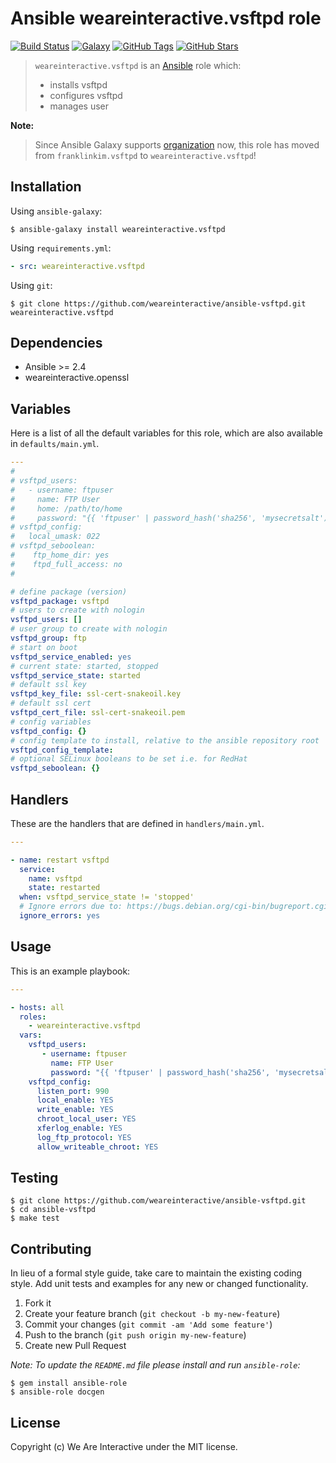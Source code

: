 # Ansible weareinteractive.vsftpd role

[![Build Status](https://img.shields.io/travis/weareinteractive/ansible-vsftpd.svg)](https://travis-ci.org/weareinteractive/ansible-vsftpd)
[![Galaxy](http://img.shields.io/badge/galaxy-weareinteractive.vsftpd-blue.svg)](https://galaxy.ansible.com/weareinteractive/vsftpd)
[![GitHub Tags](https://img.shields.io/github/tag/weareinteractive/ansible-vsftpd.svg)](https://github.com/weareinteractive/ansible-vsftpd)
[![GitHub Stars](https://img.shields.io/github/stars/weareinteractive/ansible-vsftpd.svg)](https://github.com/weareinteractive/ansible-vsftpd)

> `weareinteractive.vsftpd` is an [Ansible](http://www.ansible.com) role which:
>
> * installs vsftpd
> * configures vsftpd
> * manages user

**Note:**

> Since Ansible Galaxy supports [organization](https://www.ansible.com/blog/ansible-galaxy-2-release) now, this role has moved from `franklinkim.vsftpd` to `weareinteractive.vsftpd`!

## Installation

Using `ansible-galaxy`:

```shell
$ ansible-galaxy install weareinteractive.vsftpd
```

Using `requirements.yml`:

```yaml
- src: weareinteractive.vsftpd
```

Using `git`:

```shell
$ git clone https://github.com/weareinteractive/ansible-vsftpd.git weareinteractive.vsftpd
```

## Dependencies

* Ansible >= 2.4
* weareinteractive.openssl

## Variables

Here is a list of all the default variables for this role, which are also available in `defaults/main.yml`.

```yaml
---
#
# vsftpd_users:
#   - username: ftpuser
#     name: FTP User
#     home: /path/to/home
#     password: "{{ 'ftpuser' | password_hash('sha256', 'mysecretsalt') }}"
# vsftpd_config:
#   local_umask: 022
# vsftpd_seboolean:
#    ftp_home_dir: yes
#    ftpd_full_access: no
#

# define package (version)
vsftpd_package: vsftpd
# users to create with nologin
vsftpd_users: []
# user group to create with nologin
vsftpd_group: ftp
# start on boot
vsftpd_service_enabled: yes
# current state: started, stopped
vsftpd_service_state: started
# default ssl key
vsftpd_key_file: ssl-cert-snakeoil.key
# default ssl cert
vsftpd_cert_file: ssl-cert-snakeoil.pem
# config variables
vsftpd_config: {}
# config template to install, relative to the ansible repository root
vsftpd_config_template:
# optional SELinux booleans to be set i.e. for RedHat
vsftpd_seboolean: {}

```

## Handlers

These are the handlers that are defined in `handlers/main.yml`.

```yaml
---

- name: restart vsftpd
  service:
    name: vsftpd
    state: restarted
  when: vsftpd_service_state != 'stopped'
  # Ignore errors due to: https://bugs.debian.org/cgi-bin/bugreport.cgi?bug=754762;msg=9
  ignore_errors: yes

```


## Usage

This is an example playbook:

```yaml
---

- hosts: all
  roles:
    - weareinteractive.vsftpd
  vars:
    vsftpd_users:
       - username: ftpuser
         name: FTP User
         password: "{{ 'ftpuser' | password_hash('sha256', 'mysecretsalt') }}"
    vsftpd_config:
      listen_port: 990
      local_enable: YES
      write_enable: YES
      chroot_local_user: YES
      xferlog_enable: YES
      log_ftp_protocol: YES
      allow_writeable_chroot: YES

```


## Testing

```shell
$ git clone https://github.com/weareinteractive/ansible-vsftpd.git
$ cd ansible-vsftpd
$ make test
```

## Contributing
In lieu of a formal style guide, take care to maintain the existing coding style. Add unit tests and examples for any new or changed functionality.

1. Fork it
2. Create your feature branch (`git checkout -b my-new-feature`)
3. Commit your changes (`git commit -am 'Add some feature'`)
4. Push to the branch (`git push origin my-new-feature`)
5. Create new Pull Request

*Note: To update the `README.md` file please install and run `ansible-role`:*

```shell
$ gem install ansible-role
$ ansible-role docgen
```

## License
Copyright (c) We Are Interactive under the MIT license.
